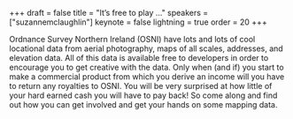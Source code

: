 +++
draft = false
title = "It’s free to play ..."
speakers = ["suzannemclaughlin"]
keynote = false
lightning = true
order = 20
+++

Ordnance Survey Northern Ireland (OSNI) have lots and lots of cool locational data from aerial photography, maps of all scales, addresses, and elevation data. All of this data is available free to developers in order to encourage you to get creative with the data. Only when (and if) you start to make a commercial product from which you derive an income will you have to return any royalties to OSNI. You will be very surprised at how little of your hard earned cash you will have to pay back! So come along and find out how you can get involved and get your hands on some mapping data.